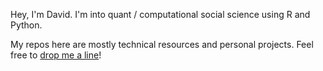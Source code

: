 Hey, I'm David. I'm into quant / computational social science using R and Python. 

My repos here are mostly technical resources and personal projects. Feel free to [drop me a line](https://davidjbarney.github.io/)!

